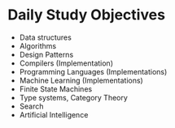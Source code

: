 # Daily Study Objectives

- Data structures
- Algorithms
- Design Patterns
- Compilers (Implementation)
- Programming Languages (Implementations)
- Machine Learning (Implementations)
- Finite State Machines
- Type systems, Category Theory
- Search
- Artificial Intelligence